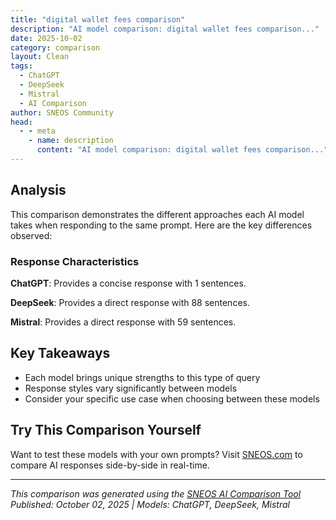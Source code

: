 ```yaml
---
title: "digital wallet fees comparison"
description: "AI model comparison: digital wallet fees comparison..."
date: 2025-10-02
category: comparison
layout: Clean
tags:
  - ChatGPT
  - DeepSeek
  - Mistral
  - AI Comparison
author: SNEOS Community
head:
  - - meta
    - name: description
      content: "AI model comparison: digital wallet fees comparison..."
---
```


<ChatComparison
  title="digital wallet fees comparison"
  prompt="digital wallet fees comparison"
  :responses='{
    "ChatGPT": "Error calling OpenAI API.",
    "DeepSeek": "Of course. Here is a comprehensive comparison of digital wallet fees, broken down into clear categories.\n\nThe most important thing to understand is that **digital wallets themselves rarely charge direct fees for basic services.** The \u0022fees\u0022 you encounter are almost always from the underlying payment network (like Visa/Mastercard), the bank, or for specific premium services.\n\nHere\u2019s a detailed breakdown of where you might encounter fees with popular digital wallets.\n\n---\n\n### Quick Summary: At a Glance\n\n| Wallet | Sending Money (from balance/bank) | Sending Money (with card) | Receiving Money | Withdrawing to Bank | Currency Conversion | In-Store/Online Purchases |\n| :--- | :--- | :--- | :--- | :--- | :--- | :--- |\n| **PayPal** | Free (Friends \u0026 Family from balance/bank) | 2.90% \u002B fixed fee | Free (in your country) | Free (Standard: 1-3 days), 1.75% (Instant) | ~4% | Free for you (seller pays fee) |\n| **Venmo** | Free (Standard from balance/bank) | 3% | Free | Free (Standard: 1-3 days), 1.75% (Instant) | Not typically offered | Free for you (seller pays fee) |\n| **Cash App** | Free | 3% | Free | Free (Standard: 1-3 days), 0.5% -1.75% (Instant) | ~3% (if supported) | Free for you (via Cash Card) |\n| **Zelle** | **Free** | N/A (Bank-to-bank only) | **Free** | N/A (Money is in your bank) | N/A | Not a feature |\n| **Apple Pay** | Free (via Apple Cash) | N/A | Free | Free (Standard), 1.5% (Instant) | ~3% (via Apple Card) | Free for you (merchant pays fee) |\n| **Google Pay** | Free (via Google Pay balance) | N/A | Free | Free | Varies by country | Free for you (merchant pays fee) |\n| **Samsung Pay** | Free (via Samsung Pay Cash) | N/A | Free | Free (Standard), 1.5% (Instant) | Varies | Free for you (merchant pays fee) |\n| **Wise** | Low, transparent fee (e.g., 0.43%) | Varies by card | Free | Small fixed fee | **Uses real mid-market rate \u002B a small %** | Free for you (via Wise debit card) |\n| **Revolut** | Free (in same currency) | 2%\u002B | Free | Free | Free (weekdays), 1% (weekends) | Free for you (via Revolut card) |\n\n---\n\n### Detailed Breakdown by Category\n\n#### 1. Peer-to-Peer (P2P) Payments (Sending Money to Friends \u0026 Family)\n\nThis is the most common use case and where fee structures differ most.\n\n*   **Using your Wallet Balance or Linked Bank Account (ACH Transfer):**\n    *   **PayPal/Venmo:** Free for \u0022Friends \u0026 Family\u0022 transactions *if you use your balance or a bank account*. **Crucial Note:** If you mistakenly use this for goods/services, you have no purchase protection.\n    *   **Cash App:** Free.\n    *   **Zelle:** **Almost always free** when sent from a linked bank account. This is its core feature.\n    *   **Apple/Google/Samsung Pay:** Free when sending from your wallet balance.\n\n*   **Using a Linked Credit or Debit Card:**\n    *   **PayPal/Venmo:** A fee applies (typically **2.9% \u002B $0.30**). This is because the card networks charge a fee to process the transaction.\n    *   **Cash App:** A **3%** fee.\n    *   **Zelle:** Does not allow funding with credit cards.\n\n#### 2. Receiving Money\n\n*   **For Personal Transactions:** Almost always **free** on all major wallets (PayPal, Venmo, Cash App, Zelle, etc.).\n*   **For Goods \u0026 Services (Merchant Fees):** This is a critical distinction.\n    *   If you receive a payment on **PayPal** marked as \u0022Goods and Services,\u0022 the *recipient/seller* pays a fee (currently **3.49% \u002B $0.49** in the US). This fee purchases seller and buyer protection.\n    *   **Venmo** has a similar merchant fee structure for business transactions.\n    *   **Zelle is NOT recommended for buying from strangers** as it offers no purchase protection.\n\n#### 3. Withdrawing Money to Your Bank Account\n\n*   **Standard Transfer (ACH - takes 1-3 business days):** Usually **free** on PayPal, Venmo, Cash App, etc.\n*   **Instant Transfer (arrives in minutes):** All major wallets charge a fee for this convenience.\n    *   **PayPal/Venmo:** **1.75%** of the transfer amount (with a minimum and maximum fee).\n    *   **Cash App:** **0.5% - 1.75%** (with a minimum fee, often $0.25).\n    *   **Apple Cash:** **1.5%** (with a minimum fee).\n    *   **Revolut/Wise:** Often free or have a small fixed fee for instant transfers.\n\n#### 4. Currency Conversion \u0026 International Transfers\n\nThis is where specialized wallets like **Wise** and **Revolut** shine.\n\n*   **PayPal/Venmo/Apple Pay:** They use their own, less favorable exchange rate, which includes a markup of **3-4%**. This is a hidden fee.\n*   **Wise (formerly TransferWise):** Their key selling point. They use the **real mid-market exchange rate** and charge a small, transparent upfront fee. This is almost always the cheapest option for international transfers and spending abroad.\n*   **Revolut:** Offers the real exchange rate for free on weekdays. They apply a markup (typically **0.5% - 1%**) on weekends due to market volatility. Excellent for spending and transfers in different currencies.\n\n#### 5. In-Store \u0026 Online Purchases\n\nWhen you tap your phone or use a wallet online, **you, the consumer, are not charged a fee**. The merchant pays a processing fee to their payment provider (which includes the cost of the card network). This is true for Apple Pay, Google Pay, Samsung Pay, and using a PayPal/Venmo/Cash App debit card.\n\n---\n\n### Key Considerations \u0026 Hidden Costs\n\n1.  **The \u0022Free\u0022 Illusion with Credit Cards:** The main fee you\u0027ll encounter is when you fund a P2P payment with a credit card. The wallets pass the card processing fee onto you.\n2.  **Currency Conversion Markup:** The biggest \u0022hidden\u0022 fee. Always check the exchange rate being offered against the mid-market rate on Google or XE.com.\n3.  **Instant Transfer Fees:** If you can wait 1-3 days, you can avoid these fees entirely.\n4.  **Business/Commercial Transactions:** If you are a seller, you *will* pay a fee, similar to what a traditional credit card processor would charge. PayPal\u0027s rate is typically around **3.49% \u002B $0.49** per transaction in the US.\n\n### Which Wallet Should You Choose?\n\n*   **For simple, free P2P with friends in the US:** **Zelle** (if both your banks support it) or **Venmo/Cash App** (using your bank account).\n*   **For buying things online or from small businesses:** **PayPal** or **Apple/Google Pay** for their strong buyer protection.\n*   **For international transfers or spending in foreign currency:** **Wise** or **Revolut** are unbeatable due to their superior exchange rates.\n*   **For a seamless ecosystem experience:** Use the wallet built into your phone (**Apple Pay** for iPhone, **Google Pay** for Android).\n\n**Final Pro Tip:** Always ensure you are selecting the correct funding source (your bank account vs. a credit card) and the correct type of transaction (\u0022Friends \u0026 Family\u0022 vs. \u0022Goods and Services\u0022) to avoid unexpected fees.",
    "Mistral": "Digital wallets have become increasingly popular for managing and transferring funds, but they often come with various fees. Here\u0027s a comparison of fees for some popular digital wallets:\n\n### PayPal\n- **Transaction Fees**: 2.9% \u002B $0.30 per transaction for domestic payments.\n- **International Fees**: 4.4% transaction fee \u002B fixed fee based on currency.\n- **Withdrawal Fees**: 1% fee (up to $10) for instant transfers to a bank account.\n- **Currency Conversion Fees**: 3% above the exchange rate.\n\n### Venmo\n- **Transaction Fees**: 3% fee for credit card transactions; no fee for debit card or bank account transactions.\n- **Instant Transfer Fees**: 1.75% fee (minimum $0.25, maximum $25) for instant transfers to a bank account.\n- **Currency Conversion Fees**: Not applicable as Venmo is primarily used within the U.S.\n\n### Cash App\n- **Transaction Fees**: 3% fee for credit card transactions; no fee for debit card or bank account transactions.\n- **Instant Transfer Fees**: 1.5% fee (minimum $0.25) for instant transfers to a bank account.\n- **Currency Conversion Fees**: Not applicable as Cash App is primarily used within the U.S.\n\n### Zelle\n- **Transaction Fees**: Generally no fees for sending or receiving money, but some banks may charge fees.\n- **Withdrawal Fees**: No fees for transferring money to a bank account.\n- **Currency Conversion Fees**: Not applicable as Zelle is primarily used within the U.S.\n\n### Apple Pay Cash\n- **Transaction Fees**: 3% fee for credit card transactions; no fee for debit card or bank account transactions.\n- **Instant Transfer Fees**: 1.5% fee (minimum $0.25, maximum $15) for instant transfers to a bank account.\n- **Currency Conversion Fees**: Not applicable as Apple Pay Cash is primarily used within the U.S.\n\n### Google Pay\n- **Transaction Fees**: No fees for sending or receiving money.\n- **Withdrawal Fees**: No fees for transferring money to a bank account.\n- **Currency Conversion Fees**: Not applicable as Google Pay is primarily used within the U.S.\n\n### Revolut\n- **Transaction Fees**: No fees for standard transfers; 0.5% fee for large transfers over a certain limit.\n- **Withdrawal Fees**: No fees for standard withdrawals; 2% fee for ATM withdrawals over a certain limit.\n- **Currency Conversion Fees**: 0.5% fee for exchanges over a certain limit.\n\n### TransferWise (now Wise)\n- **Transaction Fees**: Varies by currency and amount, typically around 0.3% to 0.5% \u002B a small fixed fee.\n- **Withdrawal Fees**: No fees for standard withdrawals.\n- **Currency Conversion Fees**: Mid-market exchange rate with a small fee.\n\n### Skrill\n- **Transaction Fees**: 2.99% fee for sending money.\n- **Withdrawal Fees**: 5.50 EUR for bank withdrawals.\n- **Currency Conversion Fees**: 3.99% fee above the exchange rate.\n\n### Neteller\n- **Transaction Fees**: 2.99% fee for sending money.\n- **Withdrawal Fees**: 10 USD for bank withdrawals.\n- **Currency Conversion Fees**: 3.99% fee above the exchange rate.\n\n### Summary\n- **Lowest Fees**: Google Pay and Zelle generally have the lowest fees, especially for domestic transactions.\n- **Highest Fees**: PayPal and Skrill tend to have higher fees, especially for international transactions and currency conversions.\n- **Instant Transfers**: Venmo, Cash App, and Apple Pay Cash charge fees for instant transfers to a bank account.\n\nWhen choosing a digital wallet, consider the types of transactions you\u0027ll be making most frequently and the associated fees."
  }'
  published-date="08:30"
/>

## Analysis

This comparison demonstrates the different approaches each AI model takes when responding to the same prompt. Here are the key differences observed:

### Response Characteristics

**ChatGPT**: Provides a concise response with 1 sentences. 

**DeepSeek**: Provides a direct response with 88 sentences. 

**Mistral**: Provides a direct response with 59 sentences. 

## Key Takeaways

- Each model brings unique strengths to this type of query
- Response styles vary significantly between models
- Consider your specific use case when choosing between these models

## Try This Comparison Yourself

Want to test these models with your own prompts? Visit [SNEOS.com](https://sneos.com) to compare AI responses side-by-side in real-time.

---

*This comparison was generated using the [SNEOS AI Comparison Tool](https://sneos.com)*
*Published: October 02, 2025 | Models: ChatGPT, DeepSeek, Mistral*
